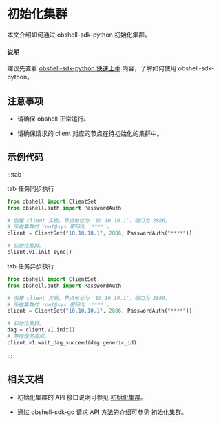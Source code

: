 # 初始化集群

本文介绍如何通过 obshell-sdk-python 初始化集群。

<main id="notice" type='explain'>
  <h4>说明</h4>
  <p>建议先查看 <a href='100.quickstart-of-python.md'>obshell-sdk-python 快速上手</a> 内容，了解如何使用 obshell-sdk-python。</p>
</main>

## 注意事项

* 请确保 obshell 正常运行。

* 请确保请求的 client 对应的节点在待初始化的集群中。

## 示例代码

:::tab

tab 任务同步执行

```python
from obshell import ClientSet
from obshell.auth import PasswordAuth

# 创建 client 实例，节点地址为 '10.10.10.1'，端口为 2886。
# 所在集群的 root@sys 密码为 '****'。
client = ClientSet("10.10.10.1", 2886, PasswordAuth("****"))

# 初始化集群。
client.v1.init_sync()
```

tab 任务异步执行

```python
from obshell import ClientSet
from obshell.auth import PasswordAuth

# 创建 client 实例，节点地址为 '10.10.10.1'，端口为 2886。
# 所在集群的 root@sys 密码为 '****'。
client = ClientSet("10.10.10.1", 2886, PasswordAuth("****"))

# 初始化集群。
dag = client.v1.init()
# 等待任务完成。
client.v1.wait_dag_succeed(dag.generic_id)
```

:::

## 相关文档

* 初始化集群的 API 接口说明可参见 [初始化集群](../../400.obshell-api-reference/600.init-cluster.md)。

* 通过 obshell-sdk-go 请求 API 方法的介绍可参见 [初始化集群](../200.go/600.init-cluster-of-go.md)。
